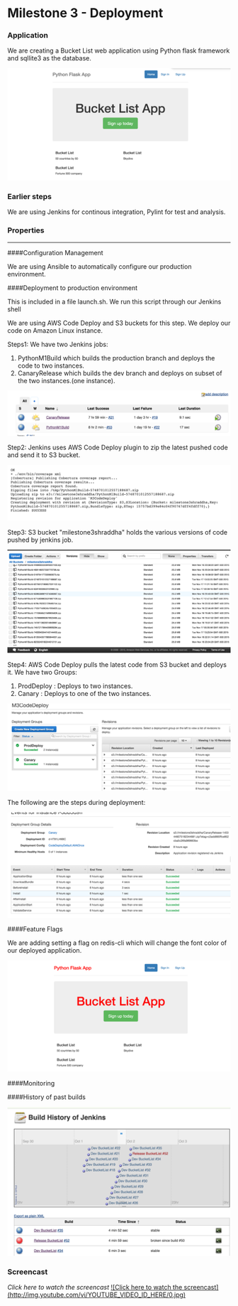 Milestone 3 - Deployment
===========

### Application

We are creating a Bucket List web application using Python flask framework and sqllite3 as the database.

![](https://github.com/Shraddha512/MS1/blob/master/images/Screen%20Shot%202015-10-01%20at%2010.26.07%20PM.png)

### Earlier steps

We are using Jenkins for continous integration, Pylint for test and analysis.


### Properties
---

####Configuration Management

We are using Ansible to automatically configure our production environment.

####Deployment to production environment

This is included in a file launch.sh. We run this script through our Jenkins shell

We are using AWS Code Deploy and S3 buckets for this step. We deploy our code on Amazon Linux instance.

Steps1: We have two Jenkins jobs: 
1. PythonM1Build which builds the production branch and deploys the code to two instances.
2. CanaryRelease which builds the dev branch and deploys on subset of the two instances.(one instance).

![Jenkins jobs](https://github.com/Shraddha512/M3-Deployment/blob/master/images/jenkins%20jobs.png)

Step2: Jenkins uses AWS Code Deploy plugin to zip the latest pushed code and send it to S3 bucket.

![Console output of Jenkins job](https://github.com/Shraddha512/M3-Deployment/blob/master/images/zipping%20console.png)

Step3: S3 bucket "milestone3shraddha" holds the various versions of code pushed by jenkins job.

![S3 bucket](https://github.com/Shraddha512/M3-Deployment/blob/master/images/s3bucket.png)

Step4: AWS Code Deploy pulls the latest code from S3 bucket and deploys it. We have two Groups:
1. ProdDeploy : Deploys to two instances.
2. Canary : Deploys to one of the two instances. 

![AWS Code Deploy](https://github.com/Shraddha512/M3-Deployment/blob/master/images/deploymentapp.png)

The following are the steps during deployment:

![AWS Code Deploy Events](https://github.com/Shraddha512/M3-Deployment/blob/master/images/deployevents.png)

####Feature Flags

We are adding setting a flag on redis-cli which will change the font color of our deployed application.

![Font Color changed](https://github.com/Shraddha512/M3-Deployment/blob/master/images/redis.png)

####Monitoring


####History of past builds

![Jenkins build history page to track logs](https://github.com/Shraddha512/MS1/blob/master/images/Screen%20Shot%202015-10-01%20at%2010.18.34%20PM.png)


<h3>Screencast </h3>

<i>Click here to watch the screencast </i>
[![Click here to watch the screencast] (http://img.youtube.com/vi/YOUTUBE_VIDEO_ID_HERE/0.jpg)](https://youtu.be/4CTNIQw-mHg)
